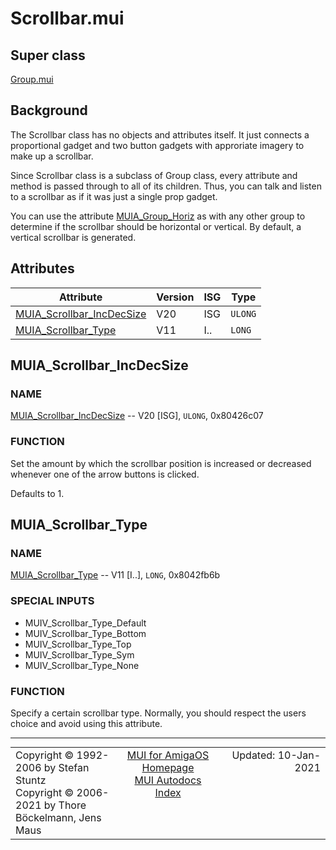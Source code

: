 # Scrollbar.mui
## Super class
[Group.mui](MUI_Group.md)
## Background
The Scrollbar class has no objects and attributes itself. It just connects a
proportional gadget and two button gadgets with approriate imagery to make
up a scrollbar.

Since Scrollbar class is a subclass of Group class, every attribute and
method is passed through to all of its children. Thus, you can talk and
listen to a scrollbar as if it was just a single prop gadget.

You can use the attribute [MUIA_Group_Horiz](MUI_Group.md/#MUIA_Group_Horiz) as with any other group to
determine if the scrollbar should be horizontal or vertical. By default,
a vertical scrollbar is generated.
## Attributes
Attribute|Version|ISG|Type
---------|-------|---|----
[MUIA_Scrollbar_IncDecSize](MUI_Scrollbar.md/#MUIA_Scrollbar_IncDecSize)|V20|ISG|`ULONG`
[MUIA_Scrollbar_Type](MUI_Scrollbar.md/#MUIA_Scrollbar_Type)|V11|I..|`LONG`

## MUIA_Scrollbar_IncDecSize
### NAME
[MUIA_Scrollbar_IncDecSize](MUI_Scrollbar.md/#MUIA_Scrollbar_IncDecSize) -- V20 [ISG], `ULONG`, 0x80426c07

### FUNCTION
Set the amount by which the scrollbar position is increased or decreased
whenever one of the arrow buttons is clicked.

Defaults to 1.

## MUIA_Scrollbar_Type
### NAME
[MUIA_Scrollbar_Type](MUI_Scrollbar.md/#MUIA_Scrollbar_Type) -- V11 [I..], `LONG`, 0x8042fb6b

### SPECIAL INPUTS
  * MUIV_Scrollbar_Type_Default
  * MUIV_Scrollbar_Type_Bottom
  * MUIV_Scrollbar_Type_Top
  * MUIV_Scrollbar_Type_Sym
  * MUIV_Scrollbar_Type_None

### FUNCTION
Specify a certain scrollbar type. Normally, you should respect the users
choice and avoid using this attribute.

----
<table class='compact' style='border: none; border-spacing: 0px; margin: 0px' width='100%'>
<tr>
<td style='text-align: left; vertical-align: top' width='33%'>Copyright &copy 1992-2006 by Stefan Stuntz<br>Copyright &copy 2006-2021 by Thore B&ouml;ckelmann, Jens Maus</TD>
<td style='text-align: center; vertical-align: top' width='33%'>
<a href=https://github.com/amiga-mui/muidev>MUI for AmigaOS Homepage</a><br>
<a href=https://github.com/amiga-mui/muidev/blob/master/autodocs/autodocs.md>MUI Autodocs Index</a>
</td>
<td style='text-align: right; vertical-align: top' width='33%'>Updated: 10-Jan-2021</td>
</tr>
</table>

